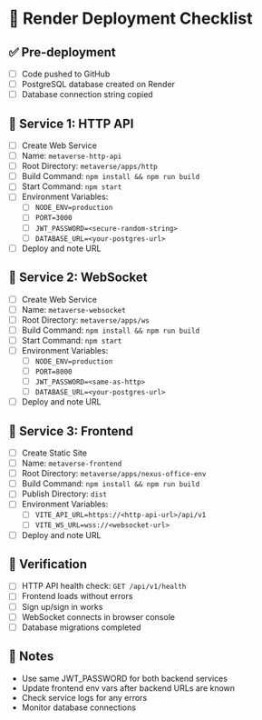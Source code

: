 # 🚀 Render Deployment Checklist

## ✅ Pre-deployment
- [ ] Code pushed to GitHub
- [ ] PostgreSQL database created on Render
- [ ] Database connection string copied

## 🔧 Service 1: HTTP API
- [ ] Create Web Service
- [ ] Name: `metaverse-http-api`
- [ ] Root Directory: `metaverse/apps/http`
- [ ] Build Command: `npm install && npm run build`
- [ ] Start Command: `npm start`
- [ ] Environment Variables:
  - [ ] `NODE_ENV=production`
  - [ ] `PORT=3000`
  - [ ] `JWT_PASSWORD=<secure-random-string>`
  - [ ] `DATABASE_URL=<your-postgres-url>`
- [ ] Deploy and note URL

## 🔧 Service 2: WebSocket
- [ ] Create Web Service
- [ ] Name: `metaverse-websocket`
- [ ] Root Directory: `metaverse/apps/ws`
- [ ] Build Command: `npm install && npm run build`
- [ ] Start Command: `npm start`
- [ ] Environment Variables:
  - [ ] `NODE_ENV=production`
  - [ ] `PORT=8000`
  - [ ] `JWT_PASSWORD=<same-as-http>`
  - [ ] `DATABASE_URL=<your-postgres-url>`
- [ ] Deploy and note URL

## 🔧 Service 3: Frontend
- [ ] Create Static Site
- [ ] Name: `metaverse-frontend`
- [ ] Root Directory: `metaverse/apps/nexus-office-env`
- [ ] Build Command: `npm install && npm run build`
- [ ] Publish Directory: `dist`
- [ ] Environment Variables:
  - [ ] `VITE_API_URL=https://<http-api-url>/api/v1`
  - [ ] `VITE_WS_URL=wss://<websocket-url>`
- [ ] Deploy and note URL

## 🧪 Verification
- [ ] HTTP API health check: `GET /api/v1/health`
- [ ] Frontend loads without errors
- [ ] Sign up/sign in works
- [ ] WebSocket connects in browser console
- [ ] Database migrations completed

## 📝 Notes
- Use same JWT_PASSWORD for both backend services
- Update frontend env vars after backend URLs are known
- Check service logs for any errors
- Monitor database connections
